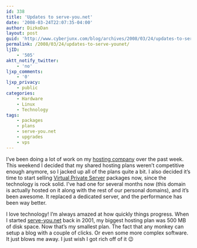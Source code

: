 ```yaml
---
id: 338
title: 'Updates to serve-you.net'
date: '2008-03-24T22:07:35-04:00'
author: DizkoDan
layout: post
guid: 'http://www.cyberjunx.com/blog/archives/2008/03/24/updates-to-serve-younet/'
permalink: /2008/03/24/updates-to-serve-younet/
ljID:
    - '505'
aktt_notify_twitter:
    - 'no'
ljxp_comments:
    - '0'
ljxp_privacy:
    - public
categories:
    - Hardware
    - Linux
    - Technology
tags:
    - packages
    - plans
    - serve-you.net
    - upgrades
    - vps
---
```


I’ve been doing a lot of work on my [hosting company](http://www.serve-you.net) over the past week. This weekend I decided that my shared hosting plans weren’t competitive enough anymore, so I jacked up all of the plans quite a bit. I also decided it’s time to start selling [Virtual Private Server](http://www.serve-you.net/vps.php) packages now, since the technology is rock solid. I’ve had one for several months now (this domain is actually hosted on it along with the rest of our personal domains), and it’s been awesome. It replaced a dedicated server, and the performance has been way better.

I love technology! I’m always amazed at how quickly things progress. When I started [serve-you.net](http://www.serve-you.net) back in 2001, my biggest hosting plan was 500 MB of disk space. Now that’s my smallest plan. The fact that any monkey can setup a blog with a couple of clicks. Or even some more complex software. It just blows me away. I just wish I got rich off of it 😉